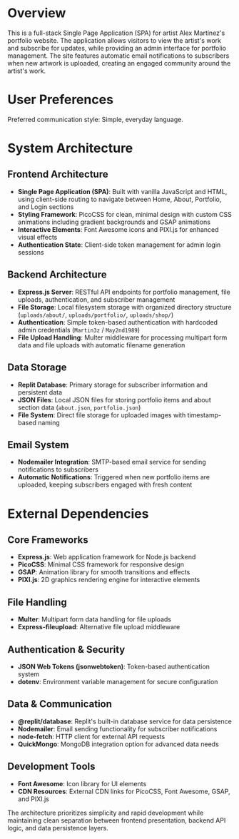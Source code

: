 # Overview

This is a full-stack Single Page Application (SPA) for artist Alex Martínez's portfolio website. The application allows visitors to view the artist's work and subscribe for updates, while providing an admin interface for portfolio management. The site features automatic email notifications to subscribers when new artwork is uploaded, creating an engaged community around the artist's work.

# User Preferences

Preferred communication style: Simple, everyday language.

# System Architecture

## Frontend Architecture
- **Single Page Application (SPA)**: Built with vanilla JavaScript and HTML, using client-side routing to navigate between Home, About, Portfolio, and Login sections
- **Styling Framework**: PicoCSS for clean, minimal design with custom CSS animations including gradient backgrounds and GSAP animations
- **Interactive Elements**: Font Awesome icons and PIXI.js for enhanced visual effects
- **Authentication State**: Client-side token management for admin login sessions

## Backend Architecture
- **Express.js Server**: RESTful API endpoints for portfolio management, file uploads, authentication, and subscriber management
- **File Storage**: Local filesystem storage with organized directory structure (`uploads/about/`, `uploads/portfolio/`, `uploads/shop/`)
- **Authentication**: Simple token-based authentication with hardcoded admin credentials (`Martin3z` / `May2nd1989`)
- **File Upload Handling**: Multer middleware for processing multipart form data and file uploads with automatic filename generation

## Data Storage
- **Replit Database**: Primary storage for subscriber information and persistent data
- **JSON Files**: Local JSON files for storing portfolio items and about section data (`about.json`, `portfolio.json`)
- **File System**: Direct file storage for uploaded images with timestamp-based naming

## Email System
- **Nodemailer Integration**: SMTP-based email service for sending notifications to subscribers
- **Automatic Notifications**: Triggered when new portfolio items are uploaded, keeping subscribers engaged with fresh content

# External Dependencies

## Core Frameworks
- **Express.js**: Web application framework for Node.js backend
- **PicoCSS**: Minimal CSS framework for responsive design
- **GSAP**: Animation library for smooth transitions and effects
- **PIXI.js**: 2D graphics rendering engine for interactive elements

## File Handling
- **Multer**: Multipart form data handling for file uploads
- **Express-fileupload**: Alternative file upload middleware

## Authentication & Security
- **JSON Web Tokens (jsonwebtoken)**: Token-based authentication system
- **dotenv**: Environment variable management for secure configuration

## Data & Communication
- **@replit/database**: Replit's built-in database service for data persistence
- **Nodemailer**: Email sending functionality for subscriber notifications
- **node-fetch**: HTTP client for external API requests
- **QuickMongo**: MongoDB integration option for advanced data needs

## Development Tools
- **Font Awesome**: Icon library for UI elements
- **CDN Resources**: External CDN links for PicoCSS, Font Awesome, GSAP, and PIXI.js

The architecture prioritizes simplicity and rapid development while maintaining clean separation between frontend presentation, backend API logic, and data persistence layers.
